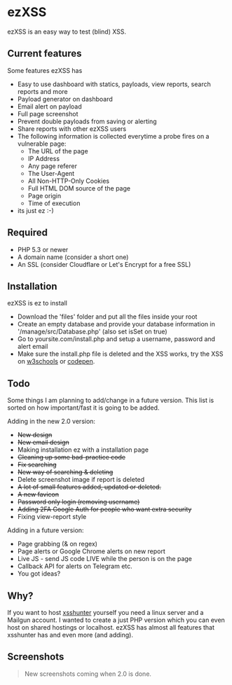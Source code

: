 # ezXSS
ezXSS is an easy way to test (blind) XSS.

## Current features
Some features ezXSS has

* Easy to use dashboard with statics, payloads, view reports, search reports and more
* Payload generator on dashboard
* Email alert on payload
* Full page screenshot
* Prevent double payloads from saving or alerting
* Share reports with other ezXSS users
* The following information is collected everytime a probe fires on a vulnerable page:
    * The URL of the page
    * IP Address 
    * Any page referer
    * The User-Agent
    * All Non-HTTP-Only Cookies
    * Full HTML DOM source of the page
    * Page origin
    * Time of execution
* its just ez :-)

## Required
* PHP 5.3 or newer
* A domain name (consider a short one)
* An SSL (consider Cloudflare or Let's Encrypt for a free SSL)

## Installation
ezXSS is ez to install

* Download the 'files' folder and put all the files inside your root
* Create an empty database and provide your database information in '/manage/src/Database.php' (also set isSet on true)
* Go to yoursite.com/install.php and setup a username, password and alert email
* Make sure the install.php file is deleted and the XSS works, try the XSS on [w3schools](https://www.w3schools.com/html/tryit.asp?filename=tryhtml_intro) or [codepen](https://codepen.io).

## Todo
Some things I am planning to add/change in a future version. This list is sorted on how important/fast it is going to be added.

Adding in the new 2.0 version:
* ~~New design~~
* ~~New email design~~
* Making installation ez with a installation page
* ~~Cleaning up some bad-practice code~~
* ~~Fix searching~~
* ~~New way of searching & deleting~~
* Delete screenshot image if report is deleted
* ~~A lot of small features added, updated or deleted.~~
* ~~A new favicon~~
* ~~Password only login (removing username)~~
* ~~Adding 2FA Google Auth for people who want extra security~~
* Fixing view-report style

Adding in a future version:
* Page grabbing (& on regex)
* Page alerts or Google Chrome alerts on new report
* Live JS - send JS code LIVE while the person is on the page
* Callback API for alerts on Telegram etc.
* You got ideas?

## Why?
If you want to host [xsshunter](https://github.com/mandatoryprogrammer/xsshunter) yourself you need a linux server and a Mailgun account. I wanted to create a just PHP version which you can even host on shared hostings or localhost. ezXSS has almost all features that xsshunter has and even more (and adding).

## Screenshots
> New screenshots coming when 2.0 is done.

